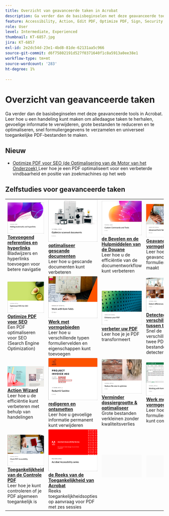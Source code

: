 ```yaml
---
title: Overzicht van geavanceerde taken in Acrobat
description: Ga verder dan de basisbeginselen met deze geavanceerde tools in Acrobat
feature: Accessibility, Action, Edit PDF, Optimize PDF, Sign, Security
role: User
level: Intermediate, Experienced
thumbnail: KT-6857.jpg
jira: KT-6857
exl-id: 2e2dc54d-23e1-4bd8-81de-62131aa5c966
source-git-commit: d6f75802191d527f0371640f1c8a5913a0ee38e1
workflow-type: tm+mt
source-wordcount: '283'
ht-degree: 1%

---
```


# Overzicht van geavanceerde taken

Ga verder dan de basisbeginselen met deze geavanceerde tools in Acrobat. Leer hoe u een handeling kunt maken om alledaagse taken te herhalen, gevoelige informatie te verwijderen, grote bestanden te reduceren en te optimaliseren, snel formuliergegevens te verzamelen en universeel toegankelijke PDF-bestanden te maken.

## Nieuw

* [ Optimize PDF voor SEO (de Optimalisering van de Motor van het Onderzoek) ](optimizeseo.md)
Leer hoe je een PDF optimaliseert voor een verbeterde vindbaarheid en positie van zoekmachines op het web

## Zelfstudies voor geavanceerde taken

<table style="table-layout:fixed">
<tr>
  <td>
    <a href="bookmarks.md">
      <img alt="Bladwijzers en hyperlinks toevoegen" src="../assets/bookmarks.png" />
    </a>
    <div>
      <a href="bookmarks.md"><strong> Toevoegend referenties en hyperlinks </strong></a>
      </div>
      Bladwijzers en hyperlinks toevoegen voor betere navigatie
  </td>
  <td>
    <a href="optimizescan.md">
      <img alt="Gescande documenten optimaliseren" src="../assets/optimize.png" />
    </a>
    <div>
      <a href="optimizescan.md"><strong> optimaliseer gescande documenten </strong></a>
      </div>
      Leer hoe u gescande documenten kunt verbeteren
  </td>
  <td>
    <a href="custom.md">
      <img alt="Aangepaste opdrachten en gereedschappen" src="../assets/custom-commands.png" />
    </a>
    <div>
      <a href="custom.md"><strong> de Bevelen en de Hulpmiddelen van de Douane </strong></a>
      </div>
      Leer hoe u de efficiëntie van de documentworkflow kunt verbeteren
  </td>
  <td>
    <a href="advancedforms.md">
      <img alt="Geavanceerde formuliervelden" src="../assets/advanced-forms.png" />
    </a>
    <div>
      <a href="advancedforms.md"><strong> Geavanceerde vormgebieden </strong></a>
      </div>
      Leer hoe u geavanceerde formuliervelden maakt
  </td>
</tr>
<tr>
 <td>
    <a href="optimizeseo.md">
      <img alt="Optimize PDF voor SEO" src="../assets/seo.png" />
    </a>
    <div>
      <a href="optimizeseo.md"><strong> Optimize PDF voor SEO </strong></a>
      </div>
      Een PDF optimaliseren voor SEO (Search Engine Optimization)
  </td>
  <td>
    <a href="workforms.md">
      <img alt="Werken met formuliervelden" src="../assets/work-forms.png" />
    </a>
    <div>
      <a href="workforms.md"><strong> Werk met vormgebieden </strong></a>
      </div>
      Leer hoe u verschillende typen formuliervelden en eigenschappen kunt toevoegen
  </td>
  <td>
    <a href="enhance.md">
      <img alt="Verbeter je PDF" src="../assets/enhance.png" />
    </a>
    <div>
      <a href="enhance.md"><strong> verbeter uw PDF </strong></a>
      </div>
      Leer hoe je je PDF transformeert
  </td>
 <td>
    <a href="compare.md">
      <img alt="Verschillen tussen twee PDF vaststellen" src="../assets/compare.png" />
    </a>
    <div>
      <a href="compare.md"><strong> Detecteer verschillen tussen twee PDF </strong></a>
      </div>
      Snel de verschillen tussen twee PDF-bestanden detecteren
  </td>
</tr>
<tr>
  <td>
    <a href="action.md">
      <img alt="Action Wizard" src="../assets/action.png" />
    </a>
    <div>
      <a href="action.md"><strong> Action Wizard </strong></a>
      </div>
      Leer hoe u de efficiëntie kunt verbeteren met behulp van handelingen
  </td>
  <td>
    <a href="redact.md">
      <img alt="Redigeren en ontsmetten" src="../assets/redact.png" />
    </a>
    <div>
      <a href="redact.md"><strong> redigeren en ontsmetten </strong></a>
      </div>
      Leer hoe u gevoelige informatie permanent kunt verwijderen
  </td>
 <td>
    <a href="reduce.md">
      <img alt="Bestanden verkleinen en optimaliseren" src="../assets/reduce.png" />
    </a>
    <div>
      <a href="reduce.md"><strong> Verminder dossiergrootte &amp; optimaliseer </strong></a>
      </div>
      Grote bestanden verkleinen zonder kwaliteitsverlies
  </td>
  <td>
    <a href="formdata.md">
      <img alt="Werken met formuliergegevens" src="../assets/form-data.png" />
    </a>
    <div>
      <a href="formdata.md"><strong> Werk met vormgegevens </strong></a>
      </div>
      Leer hoe u formuliergegevens kunt compileren
  </td>
</tr>
<tr>
 <td>
    <a href="accessibility.md">
      <img alt="Toegankelijkheid PDF controleren" src="../assets/accessibility.png" />
    </a>
    <div>
      <a href="accessibility.md"><strong> Toegankelijkheid van de Controle PDF </strong></a>
      </div>
      Leer hoe je kunt controleren of je PDF algemeen toegankelijk is
  </td>
 <td>
    <a href="accessibility-series.md">
      <img alt="Acrobat Accessibility Series" src="../assets/accessibility-series.png" />
    </a>
    <div>
      <a href="accessibility-series.md"><strong> de Reeks van de Toegankelijkheid van Acrobat </strong></a>
      </div>
      Reeks toegankelijkheidsopties op aanvraag voor PDF met zes sessies
  </td>
  <td>
   <img alt="Spacer" src="../assets/Grayspacer.png" />
    <div>
    <br>
  </td> 
  <td>
   <img alt="Spacer" src="../assets/Grayspacer.png" />
    <div>
    <br>
  </td>  
</tr>
</table>
